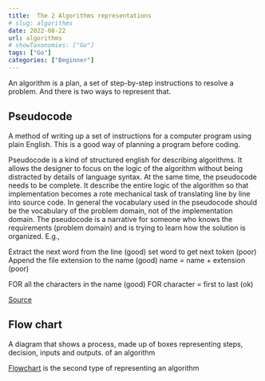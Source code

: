 ```yaml
---
title:  The 2 Algorithms representations
# slug: algorithms
date: 2022-08-22
url: algorithms
# showTaxonomies: ["Go"]
tags: ["Go"]
categories: ["Beginner"]
---
```


An algorithm is a plan, a set of step-by-step instructions to resolve a problem. And there is two ways to represent that.

<!--more-->

## Pseudocode

A method of writing up a set of instructions for a computer program using plain English. This is a good way of planning a program before coding.

Pseudocode is a kind of structured english for describing algorithms. It allows the designer to focus on the logic of the algorithm without being distracted by details of language syntax.  At the same time, the pseudocode needs to be complete.  It describe the entire logic of the algorithm so that implementation becomes a rote mechanical task of translating line by line into source code.
In general the vocabulary used in the pseudocode should be the vocabulary of the problem domain, not of the implementation domain.  The pseudocode is a narrative for someone who knows the requirements (problem domain) and is trying to learn how the solution is organized.  E.g.,

Extract the next word from the line (good)
set word to get next token (poor)
Append the file extension to the name (good)
name = name + extension (poor)

FOR all the characters in the name (good)
FOR character = first to last (ok)


[Source](http://users.csc.calpoly.edu/~jdalbey/SWE/pdl_std.html)


## Flow chart

A diagram that shows a process, made up of boxes representing steps, decision, inputs and outputs. of an algorithm

[Flowchart](https://en.wikipedia.org/wiki/Flowchart) is the second type of representing an algorithm
